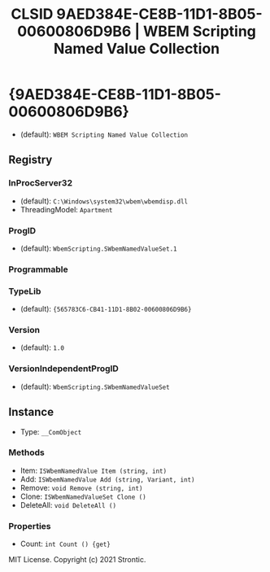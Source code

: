 ﻿---
title: "CLSID 9AED384E-CE8B-11D1-8B05-00600806D9B6 | WBEM Scripting Named Value Collection"
excerpt: What is COM-Object CLSID 9AED384E-CE8B-11D1-8B05-00600806D9B6?
---

# {9AED384E-CE8B-11D1-8B05-00600806D9B6}

* (default): `WBEM Scripting Named Value Collection`

## Registry


### InProcServer32

* (default): `C:\Windows\system32\wbem\wbemdisp.dll`
* ThreadingModel: `Apartment`

### ProgID

* (default): `WbemScripting.SWbemNamedValueSet.1`

### Programmable


### TypeLib

* (default): `{565783C6-CB41-11D1-8B02-00600806D9B6}`

### Version

* (default): `1.0`

### VersionIndependentProgID

* (default): `WbemScripting.SWbemNamedValueSet`

## Instance

* Type: `__ComObject`

### Methods

* Item: `ISWbemNamedValue Item (string, int)`
* Add: `ISWbemNamedValue Add (string, Variant, int)`
* Remove: `void Remove (string, int)`
* Clone: `ISWbemNamedValueSet Clone ()`
* DeleteAll: `void DeleteAll ()`

### Properties

* Count: `int Count () {get} `

MIT License. Copyright (c) 2021 Strontic.



